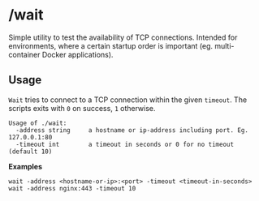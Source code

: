 # /wait

Simple utility to test the availability of TCP connections.
Intended for environments, where a certain startup order is important (eg. multi-container Docker applications).

## Usage

`Wait` tries to connect to a TCP connection within the given `timeout`.
The scripts exits with `0` on success, `1` otherwise.

    Usage of ./wait:   
      -address string     a hostname or ip-address including port. Eg. 127.0.0.1:80
      -timeout int        a timeout in seconds or 0 for no timeout (default 10)


**Examples**

    wait -address <hostname-or-ip>:<port> -timeout <timeout-in-seconds>
    wait -address nginx:443 -timeout 10

